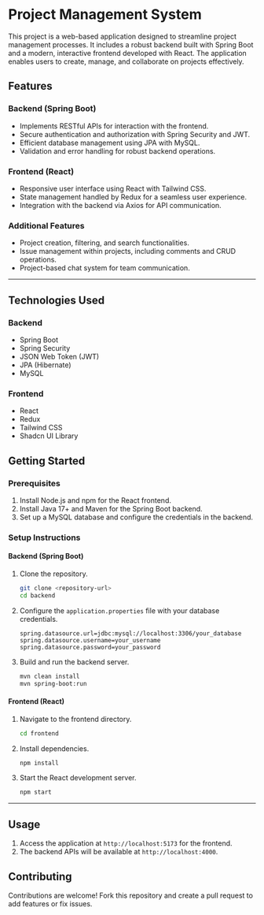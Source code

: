 # Project Management System

This project is a web-based application designed to streamline project management processes. It includes a robust backend built with Spring Boot and a modern, interactive frontend developed with React. The application enables users to create, manage, and collaborate on projects effectively.

## Features

### Backend (Spring Boot)
- Implements RESTful APIs for interaction with the frontend.
- Secure authentication and authorization with Spring Security and JWT.
- Efficient database management using JPA with MySQL.
- Validation and error handling for robust backend operations.

### Frontend (React)
- Responsive user interface using React with Tailwind CSS.
- State management handled by Redux for a seamless user experience.
- Integration with the backend via Axios for API communication.

### Additional Features
- Project creation, filtering, and search functionalities.
- Issue management within projects, including comments and CRUD operations.
- Project-based chat system for team communication.

---

## Technologies Used

### Backend
- Spring Boot
- Spring Security
- JSON Web Token (JWT)
- JPA (Hibernate)
- MySQL

### Frontend
- React
- Redux
- Tailwind CSS
- Shadcn UI Library

## Getting Started

### Prerequisites
1. Install Node.js and npm for the React frontend.
2. Install Java 17+ and Maven for the Spring Boot backend.
3. Set up a MySQL database and configure the credentials in the backend.

### Setup Instructions

#### Backend (Spring Boot)
1. Clone the repository.
   ```bash
   git clone <repository-url>
   cd backend
   ```
2. Configure the `application.properties` file with your database credentials.
   ```properties
   spring.datasource.url=jdbc:mysql://localhost:3306/your_database
   spring.datasource.username=your_username
   spring.datasource.password=your_password
   ```
3. Build and run the backend server.
   ```bash
   mvn clean install
   mvn spring-boot:run
   ```

#### Frontend (React)
1. Navigate to the frontend directory.
   ```bash
   cd frontend
   ```
2. Install dependencies.
   ```bash
   npm install
   ```
3. Start the React development server.
   ```bash
   npm start
   ```

---

## Usage
1. Access the application at `http://localhost:5173` for the frontend.
2. The backend APIs will be available at `http://localhost:4000`.

## Contributing
Contributions are welcome! Fork this repository and create a pull request to add features or fix issues.
